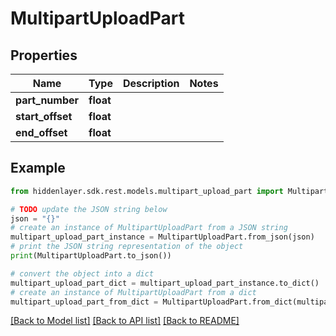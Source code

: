 # MultipartUploadPart


## Properties

Name | Type | Description | Notes
------------ | ------------- | ------------- | -------------
**part_number** | **float** |  | 
**start_offset** | **float** |  | 
**end_offset** | **float** |  | 

## Example

```python
from hiddenlayer.sdk.rest.models.multipart_upload_part import MultipartUploadPart

# TODO update the JSON string below
json = "{}"
# create an instance of MultipartUploadPart from a JSON string
multipart_upload_part_instance = MultipartUploadPart.from_json(json)
# print the JSON string representation of the object
print(MultipartUploadPart.to_json())

# convert the object into a dict
multipart_upload_part_dict = multipart_upload_part_instance.to_dict()
# create an instance of MultipartUploadPart from a dict
multipart_upload_part_from_dict = MultipartUploadPart.from_dict(multipart_upload_part_dict)
```
[[Back to Model list]](../README.md#documentation-for-models) [[Back to API list]](../README.md#documentation-for-api-endpoints) [[Back to README]](../README.md)


